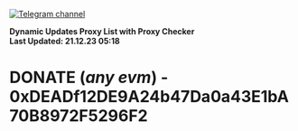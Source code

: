 [![Telegram channel](https://img.shields.io/endpoint?url=https://runkit.io/damiankrawczyk/telegram-badge/branches/master?url=https://t.me/n4z4v0d)](https://t.me/n4z4v0d) 

**Dynamic Updates Proxy List with Proxy Checker**  
**Last Updated: 21.12.23 05:18**

# DONATE (_any evm_) - 0xDEADf12DE9A24b47Da0a43E1bA70B8972F5296F2
